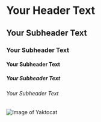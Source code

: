 # Your Header Text
## Your Subheader Text
### Your Subheader Text
#### Your Subheader Text
##### Your Subheader Text
###### Your Subheader Text

![Image of Yaktocat](https://octodex.github.com/images/yaktocat.png)
